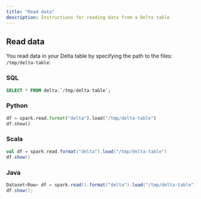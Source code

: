 ```yaml
---
title: "Read data"
description: Instructions for reading data from a Delta table
---
```


## Read data

You read data in your Delta table by specifying the path to the files: `/tmp/delta-table`:

### SQL

```sql
SELECT * FROM delta.`/tmp/delta-table`;
```

### Python

```python
df = spark.read.format("delta").load("/tmp/delta-table")
df.show()
```

### Scala

```scala
val df = spark.read.format("delta").load("/tmp/delta-table")
df.show()
```

### Java

```java
Dataset<Row> df = spark.read().format("delta").load("/tmp/delta-table");
df.show();
```
